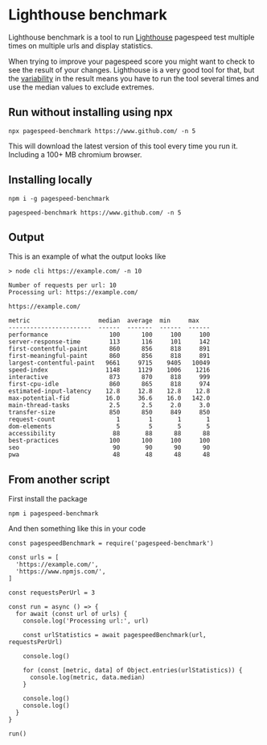 # Lighthouse benchmark

Lighthouse benchmark is a tool to run [Lighthouse](https://github.com/GoogleChrome/lighthouse) pagespeed test multiple times on multiple urls and display statistics.

When trying to improve your pagespeed score you might want to check to see the result of your changes. Lighthouse is a very good tool for that, but the [variability](https://developers.google.com/web/tools/lighthouse/variability) in the result means you have to run the tool several times and use the median values to exclude extremes.

## Run without installing using npx
```
npx pagespeed-benchmark https://www.github.com/ -n 5
```

This will download the latest version of this tool every time you run it. Including a 100+ MB chromium browser.

## Installing locally
```
npm i -g pagespeed-benchmark

pagespeed-benchmark https://www.github.com/ -n 5
```

## Output
This is an example of what the output looks like

```
> node cli https://example.com/ -n 10

Number of requests per url: 10
Processing url: https://example.com/

https://example.com/

metric                   median  average  min     max
-----------------------  ------  -------  ------  ------
performance                 100      100     100     100
server-response-time        113      116     101     142
first-contentful-paint      860      856     818     891
first-meaningful-paint      860      856     818     891
largest-contentful-paint   9661     9715    9405   10049
speed-index                1148     1129    1006    1216
interactive                 873      870     818     999
first-cpu-idle              860      865     818     974
estimated-input-latency    12.8     12.8    12.8    12.8
max-potential-fid          16.0     36.6    16.0   142.0
main-thread-tasks           2.5      2.5     2.0     3.0
transfer-size               850      850     849     850
request-count                 1        1       1       1
dom-elements                  5        5       5       5
accessibility                88       88      88      88
best-practices              100      100     100     100
seo                          90       90      90      90
pwa                          48       48      48      48
```

## From another script

First install the package

```
npm i pagespeed-benchmark
```

And then something like this in your code
```
const pagespeedBenchmark = require('pagespeed-benchmark')

const urls = [
  'https://example.com/',
  'https://www.npmjs.com/',
]

const requestsPerUrl = 3

const run = async () => {
  for await (const url of urls) {
    console.log('Processing url:', url)

    const urlStatistics = await pagespeedBenchmark(url, requestsPerUrl)

    console.log()

    for (const [metric, data] of Object.entries(urlStatistics)) {
      console.log(metric, data.median)
    }

    console.log()
    console.log()
  }
}

run()
```
